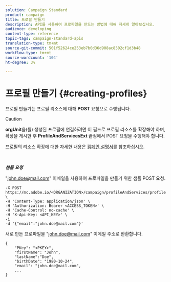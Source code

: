 ```yaml
---
solution: Campaign Standard
product: campaign
title: 프로필 만들기
description: API를 사용하여 프로파일을 만드는 방법에 대해 자세히 알아보십시오.
audience: developing
content-type: reference
topic-tags: campaign-standard-apis
translation-type: tm+mt
source-git-commit: 501f52624ce253eb7b0d36d908ac8502cf1d3b48
workflow-type: tm+mt
source-wordcount: '104'
ht-degree: 3%

---
```



# 프로필 만들기 {#creating-profiles}

프로필 만들기는 프로필 리소스에 대해 **POST** 요청으로 수행됩니다.

>[!CAUTION]
>
><b>orgUnit</b>을(를) 생성된 프로필에 연결하려면 이 필드로 프로필 리소스를 확장해야 하며, 확장을 게시한 후 <b>ProfileAndServicesExt</b> 끝점에서 POST 요청을 수행해야 합니다.
>
>프로필의 리소스 확장에 대한 자세한 내용은 <a href="https://helpx.adobe.com/campaign/standard/administration/using/organizational-units.html#partitioning-profiles">캠페인 설명서</a>를 참조하십시오.

<br/>

***샘플 요청***

&quot;john.doe@mail.com&quot; 이메일을 사용하여 프로파일을 만들기 위한 샘플 POST 요청.

```
-X POST https://mc.adobe.io/<ORGANIZATION>/campaign/profileAndServices/profile \
-H 'Content-Type: application/json' \
-H 'Authorization: Bearer <ACCESS_TOKEN>' \
-H 'Cache-Control: no-cache' \
-H 'X-Api-Key: <API_KEY>' \
-i
-d '{"email":"john.doe@mail.com"}'
```

새로 만든 프로파일을 &quot;john.doe@mail.com&quot; 이메일 주소로 반환합니다.

```
{
    "PKey": "<PKEY>",
    "firstName": "John",
    "lastName":"Doe",
    "birthDate": "1980-10-24",
    "email": "john.doe@mail.com",
    ...
}
```

